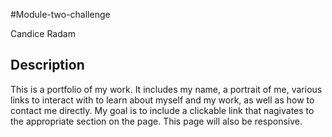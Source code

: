 #Module-two-challenge

Candice Radam


## Description

This is a portfolio of my work. It includes my name, a portrait of me, various links to interact with to learn about myself and my work, as well as how to contact me directly. My goal is to include a clickable link that nagivates to the appropriate section on the page. This page will also be responsive. 


